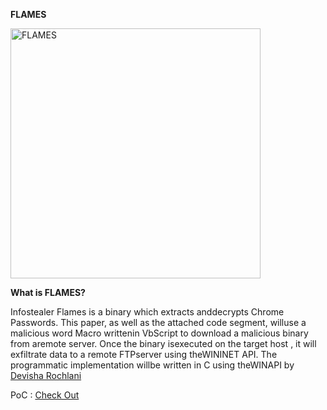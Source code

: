 **FLAMES**

<img src="https://user-images.githubusercontent.com/49472311/119403003-5d1e1d80-bcfb-11eb-99dc-2bee39c66c20.png" alt="FLAMES" width="400" class="center">

**What is FLAMES?**

Infostealer Flames is a binary which extracts anddecrypts Chrome Passwords. This paper, as well as the attached code segment, willuse a malicious word Macro writtenin VbScript to download a malicious binary from aremote server. Once the binary isexecuted on the target host , it will exfiltrate data to a remote FTPserver using theWININET API. The programmatic implementation willbe written in C using theWINAPI by [Devisha Rochlani](https://twitter.com/DevishaRochlani)

PoC : [Check Out]()
